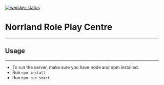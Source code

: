 [![wercker status](https://app.wercker.com/status/19facae1dd72a7502349e3c35b04dcb4/s/master "wercker status")](https://app.wercker.com/project/byKey/19facae1dd72a7502349e3c35b04dcb4)
# Norrland Role Play Centre
---

## Usage
---

* To run the server, make sure you have node and npm installed.
* Run `npm install`
* Run `npm run start`
